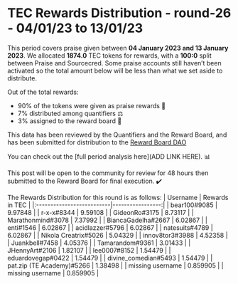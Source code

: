 
# TEC Rewards Distribution - round-26  - 04/01/23 to 13/01/23
This period covers praise given between **04 January 2023 and 13 January 2023**. We allocated **1874.0** TEC tokens for rewards, with a **100:0** split between Praise and Sourcecred. Some praise accounts still haven’t been activated so the total amount below will be less than what we set aside to distribute.

Out of the total rewards:

* 90% of the tokens were given as praise rewards :pray:
* 7% distributed among quantifiers :balance_scale:
* 3% assigned to the reward board :memo:

This data has been reviewed by the Quantifiers and the Reward Board, and has been submitted for distribution to the [Reward Board DAO](https://xdai.aragon.blossom.software/#/rewardboardtec/)


You can check out the [full period analysis here](ADD LINK HERE). :bar_chart:

This post will be open to the community for review for 48 hours then submitted to the Reward Board for final execution. :heavy_check_mark:

The Rewards Distribution for this round is as follows:
| Username                  |   Rewards in TEC |
|:--------------------------|-----------------:|
| bear100#9085              |         9.97848  |
| r-x-x#8344                |         9.59108  |
| GideonRo#3175             |         8.73117  |
| Marathonmind#3078         |         7.37992  |
| BiancaGadelha#2667        |         6.02867  |
| enti#1546                 |         6.02867  |
| acidlazzer#5796           |         6.02867  |
| natesuits#4789            |         6.02867  |
| Nikola Creatrix#5026      |         5.04329  |
| innov8tor3#3988           |         4.52358  |
| Juankbell#7458            |         4.05376  |
| Tamarandom#9361           |         3.01433  |
| JHennyArt#2106            |         1.82107  |
| lee0007#8152              |         1.54479  |
| eduardovegap#0422         |         1.54479  |
| divine_comedian#5493      |         1.54479  |
| pat.zip (TE Academy)#5266 |         1.38498  |
| missing username          |         0.859905 |
| missing username          |         0.859905 |